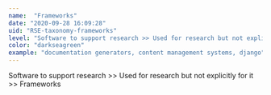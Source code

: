 ```yaml
---
name:  "Frameworks"
date: "2020-09-28 16:09:28"
uid: "RSE-taxonomy-frameworks"
level: "Software to support research >> Used for research but not explicitly for it >> Frameworks"
color: "darkseagreen"
example: "documentation generators, content management systems, django" 
---
```


Software to support research >> Used for research but not explicitly for it >> Frameworks